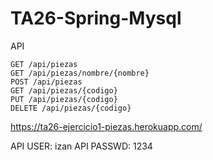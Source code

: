 # TA26-Spring-Mysql

API
```
GET /api/piezas
GET /api/piezas/nombre/{nombre}
POST /api/piezas
GET /api/piezas/{codigo}
PUT /api/piezas/{codigo}
DELETE /api/piezas/{codigo}
```
https://ta26-ejercicio1-piezas.herokuapp.com/

API USER: izan
API PASSWD: 1234
